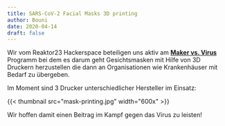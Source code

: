 ```yaml
---
title: SARS-CoV-2 Facial Masks 3D printing
author: Bouni
date: 2020-04-14
draft: false
---
```


Wir vom Reaktor23 Hackerspace beteiligen uns aktiv am **[Maker vs. Virus](https://www.makervsvirus.org/)** Programm bei dem es darum geht 
Gesichtsmasken mit Hilfe von 3D Druckern herzustellen die dann an Organisationen wie Krankenhäuser mit Bedarf zu übergeben.

Im Moment sind 3 Drucker unterschiedlicher Hersteller im Einsatz:

{{< thumbnail src="mask-printing.jpg" width="600x" >}}

Wir hoffen damit einen Beitrag im Kampf gegen das Virus zu leisten!
